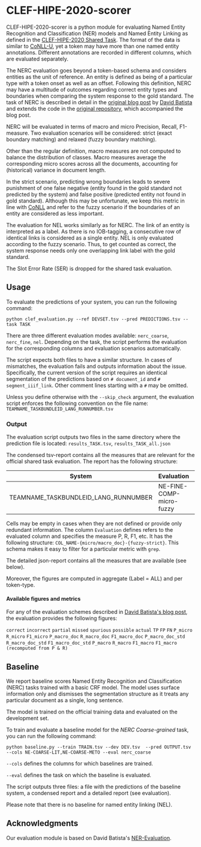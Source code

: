 # CLEF-HIPE-2020-scorer

CLEF-HIPE-2020-scorer is a python module for evaluating Named Entity Recognition and Classification (NER) models and Named Entity Linking as defined in the [CLEF-HIPE-2020 Shared Task](https://impresso.github.io/CLEF-HIPE-2020//). The format of the data is similar to [CoNLL-U](https://universaldependencies.org/format.html), yet a token may have more than one named entity annotations. Different annotations are recorded in different columns, which are evaluated separately. 

The NERC evaluation goes beyond a token-based schema and considers entities as the unit of reference. An entity is defined as being of a particular type with a token onset as well as an offset. Following this definition, NERC may have a multitude of outcomes regarding correct entity types and boundaries when comparing the system response to the gold standard. The task of NERC is described in detail in the [original blog post](http://www.davidsbatista.net/blog/2018/05/09/Named_Entity_Evaluation/) by [David Batista](https://github.com/davidsbatista) and extends the code in the [original repository](https://github.com/davidsbatista/NER-Evaluation), which accompanied the blog post.

NERC will be  evaluated in terms of macro and micro Precision, Recall, F1-measure. Two evaluation scenarios will be considered: strict (exact boundary matching) and relaxed (fuzzy boundary matching). 

Other than the regular definition, macro measures are not computed to balance the distribution of classes. Macro measures average the corresponding micro scores across all the documents, accounting for (historical) variance in document length.

In the strict scenario, predicting wrong boundaries leads to severe punishment of one false negative (entity found in the gold standard not predicted by the system) and false positive (predicted entity not found in gold standard). Although this may be unfortunate, we keep this metric in line with [CoNLL](https://www.clips.uantwerpen.be/conll2000/chunking/output.html) and refer to the fuzzy scenario if the boundaries of an entity are considered as less important.

The evaluation for NEL works similarly as for NERC. The link of an entity is interpreted as a label. As there is no IOB-tagging, a consecutive row of identical links is considered as a single entity. NEL is only evaluated according to the fuzzy scenario. Thus, to get counted as correct,  the system response needs only one overlapping link label with the gold standard. 

The Slot Error Rate (SER) is dropped for the shared task evaluation.


## Usage
To evaluate the predictions of your system, you can run the following command:

```python clef_evaluation.py --ref DEVSET.tsv --pred PREDICTIONS.tsv --task TASK```

There are three different evaluation modes available: `nerc_coarse`, `nerc_fine`, `nel`. Depending on the task, the script performs the evaluation for the corresponding columns and evaluation scenarios automatically. 

The script expects both files to have a similar structure. In cases of mismatches, the evaluation fails and outputs information about the issue. Specifically, the current version of the script requires an identical segmentation of the predictions based on `# document_id` and `# segment_iiif_link`. Other comment lines starting with a `#` may be omitted.

Unless you define otherwise with the `--skip_check` argument, the evaluation script enforces the following convention on the file name: `TEAMNAME_TASKBUNDLEID_LANG_RUNNUMBER.tsv`

### Output

The evaluation script outputs two files in the same directory where the prediction file is located: `results_TASK.tsv`, `results_TASK_all.json`

The condensed tsv-report contains all the measures that are relevant for the official shared task evaluation. The report has the following structure:

| System                               | Evaluation               | Label | P    | R    | F1   | F1_std | P_std | R_std | TP   | FP   | FN   |
| ------------------------------------ | ------------------------ | ----- | ---- | ---- | ---- | ------ | ----- | ----- | ---- | ---- | ---- |
| TEAMNAME_TASKBUNDLEID_LANG_RUNNUMBER | NE-FINE-COMP-micro-fuzzy | ALL   |      |      |      |        |       |       |      |      |      |

Cells may be empty in cases when they are not defined or provide only redundant information. The column `Evaluation` defines refers to the evaluated column and specifies the measure P, R, F1, etc. It has the following structure: `COL_NAME-{micro/macro_doc}-{fuzzy-strict}`. This schema makes it easy to filter for a particular metric with `grep`.

The detailed json-report contains all the measures that are available (see below).

Moreover, the figures are computed in aggregate (Label = ALL) and per token-type.

#### Available figures and metrics
For any of the evaluation schemes described in [David Batista's blog post](http://www.davidsbatista.net/blog/2018/05/09/Named_Entity_Evaluation/), the evaluation provides the following figures:

`correct`
`incorrect`
`partial`
`missed`
`spurious`
`possible`
`actual`
`TP`
`FP`
`FN`
`P_micro`
`R_micro`
`F1_micro`
`P_macro_doc`
`R_macro_doc`
`F1_macro_doc`
`P_macro_doc_std`
`R_macro_doc_std`
`F1_macro_doc_std`
`P_macro`
`R_macro`
`F1_macro`
`F1_macro (recomputed from P & R)`



## Baseline
We report baseline scores Named Entity Recognition and Classification (NERC) tasks trained with a basic CRF model. The model uses surface information only and dismisses the segmentation structure as it treats any particular document as a single, long sentence. 

The model is trained on the official training data and evaluated on the development set.

To train and evaluate a baseline model for the  *NERC Coarse-grained* task, you can run the following command:

```python baseline.py --train TRAIN.tsv --dev DEV.tsv  --pred OUTPUT.tsv --cols NE-COARSE-LIT,NE-COARSE-METO --eval nerc_coarse```

`--cols` defines the columns for which baselines are trained.

`--eval` defines the task on which the baseline is evaluated.



The script outputs three files: a file with the predictions of the baseline system, a condensed report and a detailed report (see evaluation).

Please note that there is no baseline for named entity linking (NEL).

## Acknowledgments
Our evaluation module is based on David Batista's [NER-Evaluation](https://github.com/davidsbatista/NER-Evaluation).

